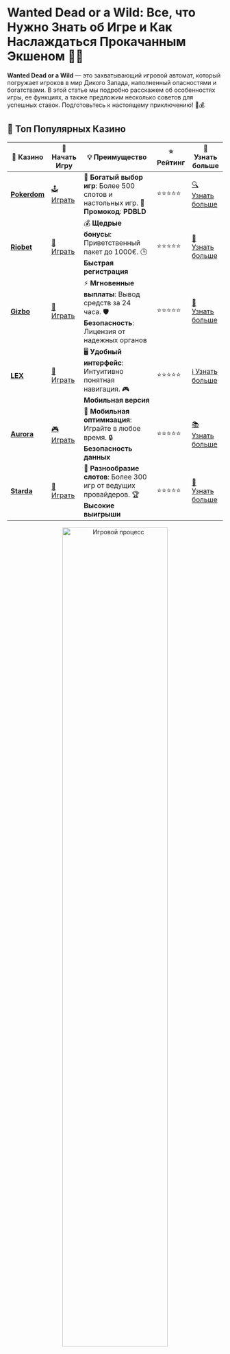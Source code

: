 # Wanted Dead or a Wild: Все, что Нужно Знать об Игре и Как Наслаждаться Прокачанным Экшеном 🎯💥

**Wanted Dead or a Wild** — это захватывающий игровой автомат, который погружает игроков в мир Дикого Запада, наполненный опасностями и богатствами. В этой статье мы подробно расскажем об особенностях игры, ее функциях, а также предложим несколько советов для успешных ставок. Подготовьтесь к настоящему приключению! 🤠💰

## 🌟 Топ Популярных Казино

| 🎲 **Казино** | 🔗 **Начать Игру** | 💡 **Преимущество** | ⭐ **Рейтинг** | 🔗 **Узнать больше** |
|--------------|---------------------|---------------------|----------------|----------------------|
| [**Pokerdom**](https://brandplay.link/4k77v2yx) | [🕹️ Играть](https://brandplay.link/4k77v2yx) | 🎉 **Богатый выбор игр**: Более 500 слотов и настольных игр. 🎁 **Промокод**: **PDBLD** | ⭐⭐⭐⭐⭐ | [🔍 Узнать больше](https://brandplay.link/4k77v2yx) |
| [**Riobet**](https://brandplay.link/7xBLTPyj) | [🎰 Играть](https://brandplay.link/7xBLTPyj) | 💰 **Щедрые бонусы**: Приветственный пакет до 1000€. 🕒 **Быстрая регистрация** | ⭐⭐⭐⭐⭐ | [📖 Узнать больше](https://brandplay.link/7xBLTPyj) |
| [**Gizbo**](https://brandplay.link/bprXw4YV) | [🎲 Играть](https://brandplay.link/bprXw4YV) | ⚡ **Мгновенные выплаты**: Вывод средств за 24 часа. 🛡️ **Безопасность**: Лицензия от надежных органов | ⭐⭐⭐⭐⭐ | [📝 Узнать больше](https://brandplay.link/bprXw4YV) |
| [**LEX**](https://brandplay.link/zW4hdDFV) | [🤑 Играть](https://brandplay.link/zW4hdDFV) | 🖥️ **Удобный интерфейс**: Интуитивно понятная навигация. 🎮 **Мобильная версия** | ⭐⭐⭐⭐⭐ | [ℹ️ Узнать больше](https://brandplay.link/zW4hdDFV) |
| [**Aurora**](https://10trafic-stat2.com/click/668546556bcc6313411604bd/6766/13032/subaccount) | [🎮 Играть](https://10trafic-stat2.com/click/668546556bcc6313411604bd/6766/13032/subaccount) | 📱 **Мобильная оптимизация**: Играйте в любое время. 🔒 **Безопасность данных** | ⭐⭐⭐⭐⭐ | [📚 Узнать больше](https://10trafic-stat2.com/click/668546556bcc6313411604bd/6766/13032/subaccount) |
| [**Starda**](https://brandplay.link/fB7xwRFL) | [🎯 Играть](https://brandplay.link/fB7xwRFL) | 🎰 **Разнообразие слотов**: Более 300 игр от ведущих провайдеров. 🏆 **Высокие выигрыши** | ⭐⭐⭐⭐⭐ | [🔎 Узнать больше](https://brandplay.link/fB7xwRFL) |

<div align="center">
    <img src="https://i.pinimg.com/originals/1d/b3/25/1db325483acbe642c6d4e6fdd73a4988.gif" alt="Игровой процесс" width="70%">
</div>

## 💎 Лучшие Бонусы и Акции

| 🎲 **Казино** | 🔗 **Начать Игру** | 💡 **Преимущество** | ⭐ **Рейтинг** | 🔗 **Узнать больше** |
|--------------|---------------------|---------------------|----------------|----------------------|
| [**Kometa**](https://brandplay.link/8ZymQJV8) | [🎰 Играть](https://brandplay.link/8ZymQJV8) | 🎁 **Эксклюзивные бонусы**: Регулярные акции и промо. 🔄 **Программы лояльности** | ⭐⭐⭐⭐☆ | [🔍 Узнать больше](https://brandplay.link/8ZymQJV8) |
| [**R7**](https://brandplay.link/bMd3Yjsw) | [🕹️ Играть](https://brandplay.link/bMd3Yjsw) | 🕒 **Круглосуточная поддержка**: Всегда на связи. 💸 **Высокие лимиты** | ⭐⭐⭐⭐☆ | [📖 Узнать больше](https://brandplay.link/bMd3Yjsw) |
| [**7K**](https://brandplay.link/BvQyFShp) | [🎲 Играть](https://brandplay.link/BvQyFShp) | 🌟 **Эксклюзивные бонусы**: Только для VIP игроков. 🎉 **Сезонные акции** | ⭐⭐⭐⭐☆ | [📝 Узнать больше](https://brandplay.link/BvQyFShp) |
| [**Kent**](https://brandplay.link/Fv2WP3js) | [🤑 Играть](https://brandplay.link/Fv2WP3js) | 📈 **Высокий RTP**: Более 98%. 💼 **Профессиональная поддержка** | ⭐⭐⭐⭐☆ | [ℹ️ Узнать больше](https://brandplay.link/Fv2WP3js) |
| [**1Xslots**](https://brandplay.link/hSB1khtr) | [🎮 Играть](https://brandplay.link/hSB1khtr) | 🎉 **Множество акций**: Еженедельные бонусы и турниры. 🛡️ **Безопасность** | ⭐⭐⭐⭐☆ | [📚 Узнать больше](https://brandplay.link/hSB1khtr) |
| [**Gama**](https://brandplay.link/j6NMKsDz) | [🎯 Играть](https://brandplay.link/j6NMKsDz) | 🔍 **Интуитивный интерфейс**: Легкость использования. 🏅 **Престижные турниры** | ⭐⭐⭐⭐☆ | [🔎 Узнать больше](https://brandplay.link/j6NMKsDz) |

<div align="center">
    <img src="https://i.pinimg.com/originals/1d/b3/25/1db325483acbe642c6d4e6fdd73a4988.gif" alt="Игровой процесс" width="70%">
</div>

## 🚀 Быстрые Выигрыши и Поддержка

| 🎲 **Казино** | 🔗 **Начать Игру** | 💡 **Преимущество** | ⭐ **Рейтинг** | 🔗 **Узнать больше** |
|--------------|---------------------|---------------------|----------------|----------------------|
| [**Onion**](https://brandplay.link/zBGRVpQ9) | [🎰 Играть](https://brandplay.link/zBGRVpQ9) | 🤑 **Низкие ставки**: Идеально для начинающих. 🔄 **Быстрые выводы** | ⭐⭐⭐⭐☆ | [🔍 Узнать больше](https://brandplay.link/zBGRVpQ9) |
| [**Чемпион**](https://temon-gter.cfd/go/lRq?p80412p304504pcc44t17455) | [🕹️ Играть](https://temon-gter.cfd/go/lRq?p80412p304504pcc44t17455) | 🏅 **Лояльная программа**: Награды за активность. 🎁 **Ежемесячные бонусы** | ⭐⭐⭐⭐☆ | [📖 Узнать больше](https://temon-gter.cfd/go/lRq?p80412p304504pcc44t17455) |
| [**Vavada**](https://vavadapartner.pro/?promo=ea5c9275-6854-4505-94fc-95ab18221945-linkb2) | [🎲 Играть](https://vavadapartner.pro/?promo=ea5c9275-6854-4505-94fc-95ab18221945-linkb2) | 🚀 **Быстрая регистрация**: Начните играть мгновенно. 🔐 **Безопасные транзакции** | ⭐⭐⭐⭐☆ | [📝 Узнать больше](https://vavadapartner.pro/?promo=ea5c9275-6854-4505-94fc-95ab18221945-linkb2) |
| [**Friends**](https://gofriends.kim/linkb2) | [🤑 Играть](https://gofriends.kim/linkb2) | 🤝 **Социальные игры**: Играйте с друзьями. 🌐 **Мультиплатформенность** | ⭐⭐⭐⭐☆ | [ℹ️ Узнать больше](https://gofriends.kim/linkb2) |
| [**1WIN**](https://brandplay.link/smXVpBbG) | [🎮 Играть](https://brandplay.link/smXVpBbG) | 🏆 **Спортивные ставки**: Широкий выбор видов спорта. 💵 **Высокие коэффициенты** | ⭐⭐⭐⭐☆ | [📚 Узнать больше](https://brandplay.link/smXVpBbG) |
| [**Drip**](https://drp-ircp01.com/c07e6a3db) | [🎯 Играть](https://drp-ircp01.com/c07e6a3db) | 🌐 **Инновационные игры**: Новейшие игровые технологии. 🛡️ **Высокая безопасность** | ⭐⭐⭐⭐☆ | [🔎 Узнать больше](https://drp-ircp01.com/c07e6a3db) |
| [**JoyCasino**](https://rpc30.call2me.pro/?/ru/registration?apkpop=0&partner=p24970p3291217pc98f) | [🎰 Играть](https://rpc30.call2me.pro/?/ru/registration?apkpop=0&partner=p24970p3291217pc98f) | 🎁 **Приятные бонусы**: Ежедневные акции и подарки. 🕹️ **Разнообразие игр** | ⭐⭐⭐⭐☆ | [🔍 Узнать больше](https://rpc30.call2me.pro/?/ru/registration?apkpop=0&partner=p24970p3291217pc98f) |

<div align="center">
    <img src="https://i.pinimg.com/originals/1d/b3/25/1db325483acbe642c6d4e6fdd73a4988.gif" alt="Игровой процесс" width="70%">
</div>
---

✨ **Выбирайте лучшее казино для себя и наслаждайтесь игрой! Удачи!** ✨

## Описание Игры **Wanted Dead or a Wild** 🎲

**Wanted Dead or a Wild** — это слот, разработанный известным провайдером игр, который представляет собой смесь классического "вестерна" с современными игровыми механиками. Игра окунет вас в атмосферу Дикого Запада, где главные персонажи — ковбои, бандиты и, конечно же, шерифы.

### Главные Особенности Игры 🚨

- **Тематика**: Дикий Запад, ковбои, ограбления и погони.
- **Графика и звуки**: Реалистичная графика, вдохновленная старыми вестернами, и звуковые эффекты, создающие атмосферу напряженности.
- **Бонусные раунды**: Функции, которые позволяют увеличить выигрыш и дать шанс на огромные джекпоты.
- **Фриспины**: Бесплатные вращения с дополнительными возможностями для выигрыша.
- **Волатильность**: Средняя волатильность, что делает игру интересной как для новичков, так и для опытных игроков.

### Игровые Символы и Механики 🎯

В игре **Wanted Dead or a Wild** используется стандартная механика с 5 барабанами и множеством символов, таких как:

- **Ковбои** — символы, которые могут принести большие выплаты.
- **Шерифы и банды** — активируют бонусные раунды.
- **Дикое Оружие** — Wild-символ, заменяющий другие и увеличивающий шанс на выигрыш.

Слот также предлагает бонусную игру, которая открывает дополнительные возможности для получения крупных выигрышей.

## Как Играть в **Wanted Dead or a Wild**? 🎮

### 1. **Выбор Ставки** 💵

Перед началом игры вам нужно выбрать размер ставки. Это можно сделать с помощью кнопки управления ставками. В зависимости от вашего бюджета и предпочтений можно выбрать низкие или высокие ставки.

### 2. **Вращение Барабанов** 🔄

После того как ставка установлена, нажмите кнопку вращения, чтобы барабаны начали вращаться. Выигрышные комбинации формируются, когда одинаковые символы выстраиваются на активных линиях выплат.

### 3. **Бонусные Функции** 🎁

Если вам повезет и на экране появятся специальные бонусные символы, откроются дополнительные возможности для выигрыша. **Фриспины** и **Респины** могут увеличить ваши шансы на получение крупного джекпота.

### 4. **Джекпоты** 🎉

Особенность игры — прогрессивные джекпоты, которые могут быть выиграны в процессе активных бонусных раундов или при определенной комбинации символов. Это добавляет динамики и делает каждое вращение барабанов еще более захватывающим.

## Советы по Игре в **Wanted Dead or a Wild** 🧐

### 1. **Начинайте с Низких Ставок** 💡

Если вы новичок, лучше начинать с низких ставок. Это поможет вам ознакомиться с игровым процессом и не рисковать большими суммами на старте.

### 2. **Используйте Бесплатные Вращения** 🎰

Если казино предлагает бонусы за регистрацию или бездепозитные фриспины, обязательно воспользуйтесь ими. Это шанс попробовать игру без риска для своего баланса.

### 3. **Следите за Бонусными Раундами** 🎯

Не упустите возможность попасть в бонусный раунд игры, поскольку именно там можно получить самые крупные выигрыши. Активировать бонусы можно, собрав нужные комбинации символов на барабанах.

### 4. **Управляйте Бюджетом** 💸

Как и в любой другой азартной игре, важно контролировать свои расходы. Установите лимиты для ставок и всегда придерживайтесь их.

## Почему Игроки Любят **Wanted Dead or a Wild**? 💖

**Wanted Dead or a Wild** — это не просто слот, это настоящее приключение с шансом на огромные выигрыши. Игра сочетает в себе:

- **Увлекательный сюжет и атмосферу**: Ощущение себя в эпицентре Дикого Запада.
- **Множество бонусных возможностей**: Бесплатные вращения и прогрессивные джекпоты.
- **Высокий шанс на выигрыши**: Разнообразие символов и механик позволяет часто получать приятные бонусы.

## Часто Задаваемые Вопросы ❓

### 1. **Можно ли выиграть большие деньги в **Wanted Dead or a Wild**?**

Да, игра предлагает возможность выиграть крупные суммы, особенно если удастся активировать бонусные функции и собрать выигрышные комбинации.

### 2. **Как активировать бонусный раунд?**

Бонусный раунд активируется при выпадении определенных символов на барабанах. Это может быть **символ дикого оружия** или **специальный бонусный символ**.

### 3. **Какая волатильность у слота?**

**Wanted Dead or a Wild** имеет среднюю волатильность, что означает сбалансированную частоту выигрышей и размер выплат.

### 4. **Могу ли я играть бесплатно?**

Да, многие онлайн-казино предлагают демо-версию игры, где вы можете играть без риска и тестировать игровые функции.

## Заключение

**Wanted Dead or a Wild** — это захватывающий слот, который привлекает не только увлекательной темой, но и множеством бонусных функций, высокими шансами на большие выигрыши и динамичным игровым процессом. Если вы любите вестерны и азартные игры, этот слот точно стоит попробовать! Удачи на пути к богатствам Дикого Запада! 🎰💥
